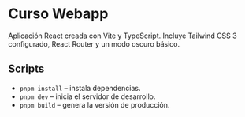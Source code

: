 # Curso Webapp

Aplicación React creada con Vite y TypeScript. Incluye Tailwind CSS 3 configurado, React Router y un modo oscuro básico.

## Scripts

- `pnpm install` – instala dependencias.
- `pnpm dev` – inicia el servidor de desarrollo.
- `pnpm build` – genera la versión de producción.

